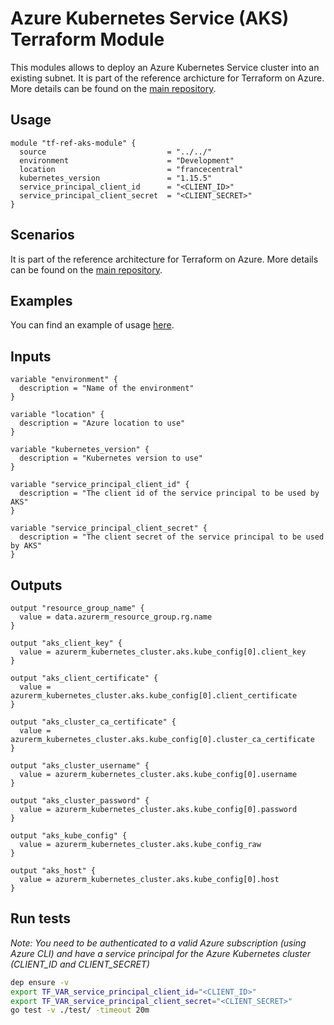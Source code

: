
# Azure Kubernetes Service (AKS) Terraform Module

This modules allows to deploy an Azure Kubernetes Service cluster into an existing subnet.
It is part of the reference archicture for Terraform on Azure. More details can be found on the [main repository](https://github.com/jcorioland/terraform-azure-reference). 

## Usage

```hcl
module "tf-ref-aks-module" {
  source                           = "../../"
  environment                      = "Development"
  location                         = "francecentral"
  kubernetes_version               = "1.15.5"
  service_principal_client_id      = "<CLIENT_ID>"
  service_principal_client_secret  = "<CLIENT_SECRET>"
}
```

## Scenarios

It is part of the reference architecture for Terraform on Azure. More details can be found on the [main repository](https://github.com/jcorioland/terraform-azure-reference). 

## Examples

You can find an example of usage [here](examples/).

## Inputs

```hcl
variable "environment" {
  description = "Name of the environment"
}

variable "location" {
  description = "Azure location to use"
}

variable "kubernetes_version" {
  description = "Kubernetes version to use"
}

variable "service_principal_client_id" {
  description = "The client id of the service principal to be used by AKS"
}

variable "service_principal_client_secret" {
  description = "The client secret of the service principal to be used by AKS"
}
```

## Outputs

```hcl
output "resource_group_name" {
  value = data.azurerm_resource_group.rg.name
}

output "aks_client_key" {
  value = azurerm_kubernetes_cluster.aks.kube_config[0].client_key
}

output "aks_client_certificate" {
  value = azurerm_kubernetes_cluster.aks.kube_config[0].client_certificate
}

output "aks_cluster_ca_certificate" {
  value = azurerm_kubernetes_cluster.aks.kube_config[0].cluster_ca_certificate
}

output "aks_cluster_username" {
  value = azurerm_kubernetes_cluster.aks.kube_config[0].username
}

output "aks_cluster_password" {
  value = azurerm_kubernetes_cluster.aks.kube_config[0].password
}

output "aks_kube_config" {
  value = azurerm_kubernetes_cluster.aks.kube_config_raw
}

output "aks_host" {
  value = azurerm_kubernetes_cluster.aks.kube_config[0].host
}
```

## Run tests

*Note: You need to be authenticated to a valid Azure subscription (using Azure CLI) and have a service principal for the Azure Kubernetes cluster (CLIENT_ID and CLIENT_SECRET)*

```bash
dep ensure -v
export TF_VAR_service_principal_client_id="<CLIENT_ID>"
export TF_VAR_service_principal_client_secret="<CLIENT_SECRET>"
go test -v ./test/ -timeout 20m
```
